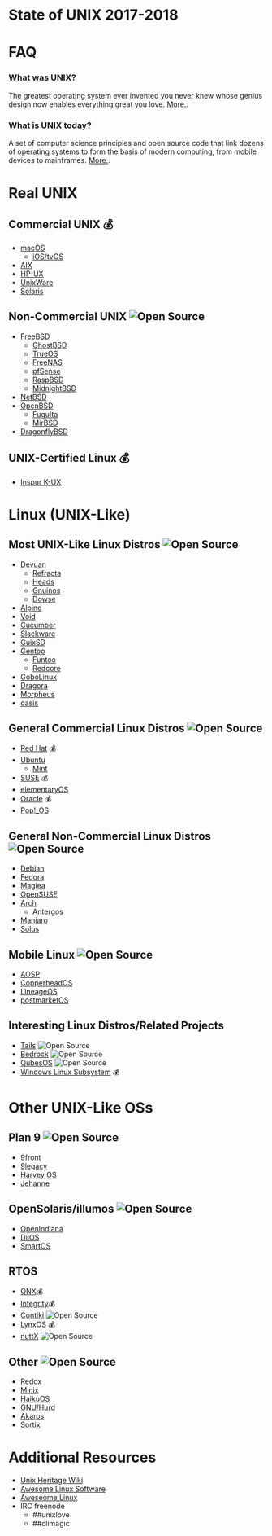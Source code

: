 # State of UNIX 2017-2018

# FAQ

###  What was UNIX?

The greatest operating system ever invented you never knew whose genius design now enables everything great you love. [More.](https://en.wikipedia.org/wiki/History_of_Unix).

### What is UNIX today?

A set of computer science principles and open source code that link dozens of operating systems to form the basis of modern computing, from mobile devices to mainframes. [More.](https://en.wikipedia.org/wiki/Unix#Impact).

# Real UNIX

## Commercial UNIX 💰

* [macOS](https://www.apple.com/macos/) 
	* [iOS/tvOS](https://www.apple.com/ios/)
* [AIX](https://www.ibm.com/power/operating-systems/aix)
* [HP-UX](https://www.hpe.com/us/en/servers/hp-ux.html) 
* [UnixWare](https://www.xinuos.com) 
* [Solaris](https://www.oracle.com/solaris/solaris11/index.html) 

## Non-Commercial UNIX ![Open Source][OSS Icon]

* [FreeBSD](https://www.freebsd.org) 
	* [GhostBSD](http://www.ghostbsd.org)
	* [TrueOS](https://www.trueos.org) 
	* [FreeNAS](http://www.freenas.org) 
	* [pfSense](https://www.pfsense.org)
	* [RaspBSD](http://www.raspbsd.org) 
	* [MidnightBSD](http://www.midnightbsd.org) 
* [NetBSD](https://www.netbsd.org) 
* [OpenBSD](http://www.openbsd.org) 
	* [FuguIta](http://fuguita.org/?FuguIta) 
	* [MirBSD](http://www.mirbsd.org) 
* [DragonflyBSD](https://www.dragonflybsd.org) 

## UNIX-Certified Linux 💰

* [Inspur K-UX](http://www.inspursystems.com/product/32-way-system/) 

# Linux (UNIX-Like)

## Most UNIX-Like Linux Distros ![Open Source][OSS Icon]

* [Devuan](https://devuan.org)
	* [Refracta](http://www.ibiblio.org/refracta/)
	* [Heads](https://heads.dyne.org/about.html)
	* [Gnuinos](http://gnuinos.org/)
	* [Dowse](http://dowse.eu/download.html)
* [Alpine](https://alpinelinux.org) 
* [Void](https://www.voidlinux.eu)
* [Cucumber](http://cucumberlinux.com)
* [Slackware](http://www.slackware.com)
* [GuixSD](https://www.gnu.org/software/guix/)
* [Gentoo](https://www.gentoo.org)
	* [Funtoo](https://www.funtoo.org/Welcome)
	* [Redcore](https://redcorelinux.org)
* [GoboLinux](https://www.gobolinux.org)
* [Dragora](https://www.dragora.org/)
* [Morpheus](https://morpheus.2f30.org)
* [oasis](https://github.com/michaelforney/oasis)

## General Commercial Linux Distros ![Open Source][OSS Icon]

* [Red Hat](https://www.redhat.com) 💰
* [Ubuntu](https://ubuntu.com)
	* [Mint](https://linuxmint.com)
* [SUSE](https://www.suse.com) 💰
* [elementaryOS](https://elementary.io)
* [Oracle](https://www.oracle.com/linux/) 💰
* [Pop!_OS](https://system76.com/pop)

## General Non-Commercial Linux Distros ![Open Source][OSS Icon]

* [Debian](https://www.debian.org)
* [Fedora](https://getfedora.org)
* [Magiea](https://www.mageia.org)
* [OpenSUSE](https://www.opensuse.org)
* [Arch](https://www.archlinux.org)
	* [Antergos](https://antergos.com)
* [Manjaro](https://manjaro.org)
* [Solus](https://solus-project.com)

## Mobile Linux ![Open Source][OSS Icon]

* [AOSP](https://source.android.com)
* [CopperheadOS](https://copperhead.co/android/)
* [LineageOS](https://lineageos.org)
* [postmarketOS](https://postmarketos.org)

## Interesting Linux Distros/Related Projects 

* [Tails](https://tails.boum.org) ![Open Source][OSS Icon]
* [Bedrock](https://bedrocklinux.org/) ![Open Source][OSS Icon]
* [QubesOS](https://www.qubes-os.org) ![Open Source][OSS Icon]
* [Windows Linux Subsystem](https://msdn.microsoft.com/en-us/commandline/wsl/faq) 💰

# Other UNIX-Like OSs

## Plan 9 ![Open Source][OSS Icon]

* [9front](http://9front.org)
* [9legacy](http://9legacy.org)
* [Harvey OS](https://harvey-os.org)
* [Jehanne](http://jehanne.io)

## OpenSolaris/illumos ![Open Source][OSS Icon]

* [OpenIndiana](https://www.openindiana.org)
* [DilOS](http://www.dilos.org)
* [SmartOS](https://www.joyent.com/smartos)

## RTOS

* [QNX](https://blackberry.qnx.com/en)💰
* [Integrity](https://www.ghs.com/products/rtos/integrity.html)💰
* [Contiki](http://contiki-os.org) ![Open Source][OSS Icon]
* [LynxOS](http://www.lynx.com/products/real-time-operating-systems/lynxos-rtos/) 💰
* [nuttX](http://nuttx.org) ![Open Source][OSS Icon]

## Other ![Open Source][OSS Icon]

* [Redox](https://www.redox-os.org)
* [Minix](http://www.minix3.org)
* [HaikuOS](https://www.haiku-os.org)
* [GNU/Hurd](https://www.gnu.org/software/hurd/hurd.html)
* [Akaros](https://github.com/brho/akaros)
* [Sortix](https://sortix.org) 

# Additional Resources

* [Unix Heritage Wiki](http://wiki.tuhs.org/doku.php?id=start)
* [Awesome Linux Software](https://github.com/LewisVo/Awesome-Linux-Software)
* [Aweseome Linux](https://github.com/aleksandar-todorovic/awesome-linux)
* IRC freenode
	* ##unixlove
	* ##climagic

[OSS Icon]: https://cdn.rawgit.com/iCHAIT/awesome-osx/master/media/oss.svg
